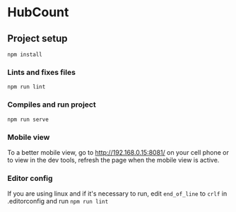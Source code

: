 # HubCount

## Project setup

```
npm install
```

### Lints and fixes files

```
npm run lint
```

### Compiles and run project

```
npm run serve
```

### Mobile view

To a better mobile view, go to http://192.168.0.15:8081/ on your cell phone or to view in the dev tools, refresh the page when the mobile view is active.

### Editor config

If you are using linux and if it's necessary to run, edit `end_of_line` to `crlf` in .editorconfig and run `npm run lint`
